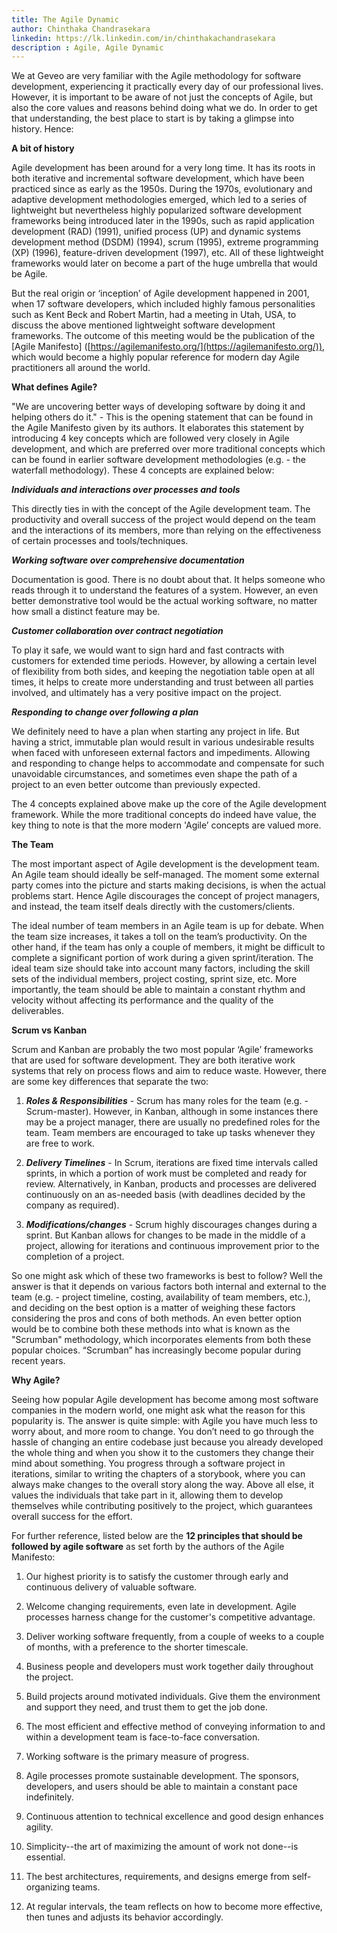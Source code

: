```yaml
---
title: The Agile Dynamic
author: Chinthaka Chandrasekara
linkedin: https://lk.linkedin.com/in/chinthakachandrasekara
description : Agile, Agile Dynamic
---
```


We at Geveo are very familiar with the Agile methodology for software development, experiencing it practically every day of our professional lives. However, it is important to be aware of not just the concepts of Agile, but also the core values and reasons behind doing what we do. In order to get that understanding, the best place to start is by taking a glimpse into history. Hence:

**A bit of history**

Agile development has been around for a very long time. It has its roots in both iterative and incremental software development, which have been practiced since as early as the 1950s. During the 1970s, evolutionary and adaptive development methodologies emerged, which led to a series of lightweight but nevertheless highly popularized software development frameworks being introduced later in the 1990s, such as rapid application development (RAD) (1991), unified process (UP) and dynamic systems development method (DSDM) (1994), scrum (1995), extreme programming (XP) (1996), feature-driven development (1997), etc. All of these lightweight frameworks would later on become a part of the huge umbrella that would be Agile.

But the real origin or ‘inception’ of Agile development happened in 2001, when 17 software developers, which included highly famous personalities such as Kent Beck and Robert Martin, had a meeting in Utah, USA, to discuss the above mentioned lightweight software development frameworks. The outcome of this meeting would be the publication of the [Agile Manifesto] ([https://agilemanifesto.org/](https://agilemanifesto.org/)), which would become a highly popular reference for modern day Agile practitioners all around the world.

**What defines Agile?**

"We are uncovering better ways of developing software by doing it and helping others do it." - This is the opening statement that can be found in the Agile Manifesto given by its authors. It elaborates this statement by introducing 4 key concepts which are followed very closely in Agile development, and which are preferred over more traditional concepts which can be found in earlier software development methodologies (e.g. - the waterfall methodology). These 4 concepts are explained below:

**_Individuals and interactions over processes and tools_**

This directly ties in with the concept of the Agile development team. The productivity and overall success of the project would depend on the team and the interactions of its members, more than relying on the effectiveness of certain processes and tools/techniques.


**_Working software over comprehensive documentation_**

Documentation is good. There is no doubt about that. It helps someone who reads through it to understand the features of a system. However, an even better demonstrative tool would be the actual working software, no matter how small a distinct feature may be.


**_Customer collaboration over contract negotiation_**

To play it safe, we would want to sign hard and fast contracts with customers for extended time periods. However, by allowing a certain level of flexibility from both sides, and keeping the negotiation table open at all times, it helps to create more understanding and trust between all parties involved, and ultimately has a very positive impact on the project.


**_Responding to change over following a plan_**

We definitely need to have a plan when starting any project in life. But having a strict, immutable plan would result in various undesirable results when faced with unforeseen external factors and impediments. Allowing and responding to change helps to accommodate and compensate for such unavoidable circumstances, and sometimes even shape the path of a project to an even better outcome than previously expected.


The 4 concepts explained above make up the core of the Agile development framework. While the more traditional concepts do indeed have value, the key thing to note is that the more modern 'Agile’ concepts are valued more.

**The Team**

The most important aspect of Agile development is the development team. An Agile team should ideally be self-managed. The moment some external party comes into the picture and starts making decisions, is when the actual problems start. Hence Agile discourages the concept of project managers, and instead, the team itself deals directly with the customers/clients.

The ideal number of team members in an Agile team is up for debate. When the team size increases, it takes a toll on the team’s productivity. On the other hand, if the team has only a couple of members, it might be difficult to complete a significant portion of work during a given sprint/iteration. The ideal team size should take into account many factors, including the skill sets of the individual members, project costing, sprint size, etc. More importantly, the team should be able to maintain a constant rhythm and velocity without affecting its performance and the quality of the deliverables.

**Scrum vs Kanban**

Scrum and Kanban are probably the two most popular ‘Agile’ frameworks that are used for software development. They are both iterative work systems that rely on process flows and aim to reduce waste. However, there are some key differences that separate the two:

1. **_Roles & Responsibilities_** - Scrum has many roles for the team (e.g. - Scrum-master). However, in Kanban, although in some instances there may be a project manager, there are usually no predefined roles for the team. Team members are encouraged to take up tasks whenever they are free to work.

2. **_Delivery Timelines_** - In Scrum, iterations are fixed time intervals called sprints, in which a portion of work must be completed and ready for review. Alternatively, in Kanban, products and processes are delivered continuously on an as-needed basis (with deadlines decided by the company as required).

3. **_Modifications/changes_** - Scrum highly discourages changes during a sprint. But Kanban allows for changes to be made in the middle of a project, allowing for iterations and continuous improvement prior to the completion of a project.

So one might ask which of these two frameworks is best to follow? Well the answer is that it depends on various factors both internal and external to the team (e.g. - project timeline, costing, availability of team members, etc.), and deciding on the best option is a matter of weighing these factors considering the pros and cons of both methods. An even better option would be to combine both these methods into what is known as the "Scrumban" methodology, which incorporates elements from both these popular choices. “Scrumban” has increasingly become popular during recent years.

**Why Agile?**

Seeing how popular Agile development has become among most software companies in the modern world, one might ask what the reason for this popularity is. The answer is quite simple: with Agile you have much less to worry about, and more room to change. You don’t need to go through the hassle of changing an entire codebase just because you already developed the whole thing and when you show it to the customers they change their mind about something. You progress through a software project in iterations, similar to writing the chapters of a storybook, where you can always make changes to the overall story along the way. Above all else, it values the individuals that take part in it, allowing them to develop themselves while contributing positively to the project, which guarantees overall success for the effort.

For further reference, listed below are the **12 principles that should be followed by agile software** as set forth by the authors of the Agile Manifesto:

1. Our highest priority is to satisfy the customer through early and continuous delivery of valuable software.

2. Welcome changing requirements, even late in development. Agile processes harness change for the customer's competitive advantage.

3. Deliver working software frequently, from a couple of weeks to a couple of months, with a preference to the shorter timescale.

4. Business people and developers must work together daily throughout the project.

5. Build projects around motivated individuals. Give them the environment and support they need, and trust them to get the job done.

6. The most efficient and effective method of conveying information to and within a development team is face-to-face conversation.

7. Working software is the primary measure of progress.

8. Agile processes promote sustainable development. The sponsors, developers, and users should be able to maintain a constant pace indefinitely.

9. Continuous attention to technical excellence and good design enhances agility.

10. Simplicity--the art of maximizing the amount of work not done--is essential.

11. The best architectures, requirements, and designs emerge from self-organizing teams.

12. At regular intervals, the team reflects on how to become more effective, then tunes and adjusts its behavior accordingly.


